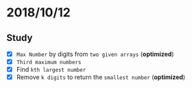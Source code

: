 # 2018/10/12

## Study
- [x] `Max Number` by digits from `two given arrays` (**optimized**)
- [x] `Third maximum numbers`
- [x] Find `kth largest number`
- [x] Remove `k digits` to return the `smallest number` (**optimized**)
